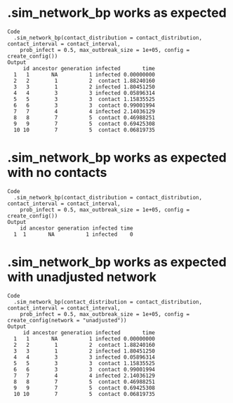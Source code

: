 # .sim_network_bp works as expected

    Code
      .sim_network_bp(contact_distribution = contact_distribution, contact_interval = contact_interval,
        prob_infect = 0.5, max_outbreak_size = 1e+05, config = create_config())
    Output
         id ancestor generation infected       time
      1   1       NA          1 infected 0.00000000
      2   2        1          2  contact 1.88240160
      3   3        1          2 infected 1.80451250
      4   4        3          3 infected 0.05896314
      5   5        3          3  contact 1.15835525
      6   6        3          3  contact 0.99001994
      7   7        4          4 infected 2.14036129
      8   8        7          5  contact 0.46988251
      9   9        7          5  contact 0.69425308
      10 10        7          5  contact 0.06819735

# .sim_network_bp works as expected with no contacts

    Code
      .sim_network_bp(contact_distribution = contact_distribution, contact_interval = contact_interval,
        prob_infect = 0.5, max_outbreak_size = 1e+05, config = create_config())
    Output
        id ancestor generation infected time
      1  1       NA          1 infected    0

# .sim_network_bp works as expected with unadjusted network

    Code
      .sim_network_bp(contact_distribution = contact_distribution, contact_interval = contact_interval,
        prob_infect = 0.5, max_outbreak_size = 1e+05, config = create_config(network = "unadjusted"))
    Output
         id ancestor generation infected       time
      1   1       NA          1 infected 0.00000000
      2   2        1          2  contact 1.88240160
      3   3        1          2 infected 1.80451250
      4   4        3          3 infected 0.05896314
      5   5        3          3  contact 1.15835525
      6   6        3          3  contact 0.99001994
      7   7        4          4 infected 2.14036129
      8   8        7          5  contact 0.46988251
      9   9        7          5  contact 0.69425308
      10 10        7          5  contact 0.06819735

